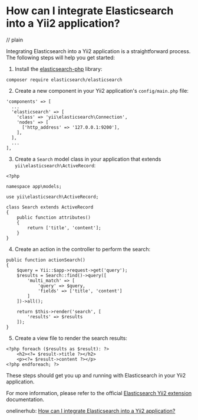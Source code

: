 # How can I integrate Elasticsearch into a Yii2 application?
// plain

Integrating Elasticsearch into a Yii2 application is a straightforward process. The following steps will help you get started:

1. Install the [elasticsearch-php](https://github.com/elastic/elasticsearch-php) library:

```
composer require elasticsearch/elasticsearch
```

2. Create a new component in your Yii2 application's `config/main.php` file:

```
'components' => [
  ...
  'elasticsearch' => [
    'class' => 'yii\elasticsearch\Connection',
    'nodes' => [
      ['http_address' => '127.0.0.1:9200'],
    ],
  ],
  ...
],
```

3. Create a `Search` model class in your application that extends `yii\elasticsearch\ActiveRecord`:

```
<?php

namespace app\models;

use yii\elasticsearch\ActiveRecord;

class Search extends ActiveRecord
{
    public function attributes()
    {
        return ['title', 'content'];
    }
}
```

4. Create an action in the controller to perform the search:

```
public function actionSearch()
{
    $query = Yii::$app->request->get('query');
    $results = Search::find()->query([
        'multi_match' => [
            'query' => $query,
            'fields' => ['title', 'content']
        ]
    ])->all();

    return $this->render('search', [
        'results' => $results
    ]);
}
```

5. Create a view file to render the search results:

```
<?php foreach ($results as $result): ?>
    <h2><?= $result->title ?></h2>
    <p><?= $result->content ?></p>
<?php endforeach; ?>
```

These steps should get you up and running with Elasticsearch in your Yii2 application.

For more information, please refer to the official [Elasticsearch Yii2 extension](https://github.com/yiisoft/yii2-elasticsearch) documentation.

onelinerhub: [How can I integrate Elasticsearch into a Yii2 application?](https://onelinerhub.com/elasticsearch/how-can-i-integrate-elasticsearch-into-a-yii--application)